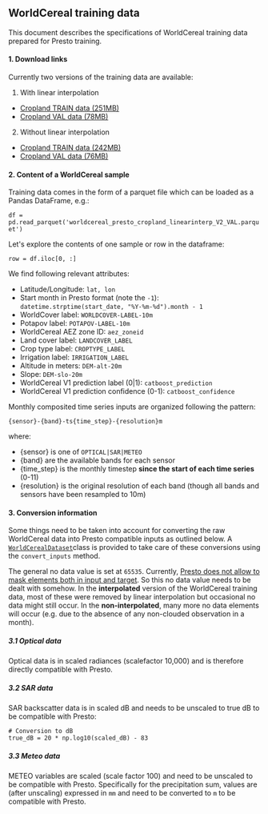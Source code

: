 ##  <a name='WorldCerealtrainingdata'></a>WorldCereal training data

This document describes the specifications of WorldCereal training data prepared for Presto training.


#### 1. <a name='Downloadlinks'></a>Download links

Currently two versions of the training data are available:

1) With linear interpolation

- [Cropland TRAIN data (251MB)](https://artifactory.vgt.vito.be/auxdata-public/worldcereal/presto/trainingdata/annual/worldcereal_presto_cropland_linearinterp_V1_TRAIN.parquet)
- [Cropland VAL data (78MB)](https://artifactory.vgt.vito.be/auxdata-public/worldcereal/presto/trainingdata/annual/worldcereal_presto_cropland_linearinterp_V2_VAL.parquet)

2) Without linear interpolation

- [Cropland TRAIN data (242MB)](https://artifactory.vgt.vito.be/auxdata-public/worldcereal/presto/trainingdata/annual/worldcereal_presto_cropland_nointerp_V1_TRAIN.parquet)
- [Cropland VAL data (76MB)](https://artifactory.vgt.vito.be/auxdata-public/worldcereal/presto/trainingdata/annual/worldcereal_presto_cropland_nointerp_V2_VAL.parquet)


#### 2.  <a name='ContentofaWorldCerealsample'></a>Content of a WorldCereal sample

Training data comes in the form of a parquet file which can be loaded as a Pandas DataFrame, e.g.:

`df = pd.read_parquet('worldcereal_presto_cropland_linearinterp_V2_VAL.parquet')`

Let's explore the contents of one sample or row in the dataframe:

`row = df.iloc[0, :]`

We find following relevant attributes:

- Latitude/Longitude: `lat, lon`
- Start month in Presto format (note the `-1`): `datetime.strptime(start_date, "%Y-%m-%d").month - 1`
- WorldCover label: `WORLDCOVER-LABEL-10m`
- Potapov label: `POTAPOV-LABEL-10m`
- WorldCereal AEZ zone ID: `aez_zoneid`
- Land cover label: `LANDCOVER_LABEL`
- Crop type label: `CROPTYPE_LABEL`
- Irrigation label: `IRRIGATION_LABEL`
- Altitude in meters: `DEM-alt-20m`
- Slope: `DEM-slo-20m`
- WorldCereal V1 prediction label (0|1): `catboost_prediction`
- WorldCereal V1 prediction confidence (0-1): `catboost_confidence`

Monthly composited time series inputs are organized following the pattern:

`{sensor}-{band}-ts{time_step}-{resolution}m`

where:
- {sensor} is one of `OPTICAL|SAR|METEO`
- {band} are the available bands for each sensor
- {time_step} is the monthly timestep **since the start of each time series** (0-11)
- {resolution} is the original resolution of each band (though all bands and sensors have been resampled to 10m)

#### 3.  <a name='Conversioninformation'></a>Conversion information

Some things need to be taken into account for converting the raw WorldCereal data into Presto compatible inputs as outlined below. A [`WorldCerealDataset`](/src/dataset.py)class is provided to take care of these conversions using the `convert_inputs` method.

The general no data value is set at `65535`. Currently, [Presto does not allow to mask elements both in input and target](https://github.com/nasaharvest/presto/issues/26#issuecomment-1777120102). So this no data value needs to be dealt with somehow. In the **interpolated** version of the WorldCereal training data, most of these were removed by linear interpolation but occasional no data might still occur. In the **non-interpolated**, many more no data elements will occur (e.g. due to the absence of any non-clouded observation in a month).

##### 3.1  <a name='OpticalData'></a>Optical data
Optical data is in scaled radiances (scalefactor 10,000) and is therefore directly compatible with Presto.

##### 3.2  <a name='SARData'></a>SAR data
SAR backscatter data is in scaled dB and needs to be unscaled to true dB to be compatible with Presto:

```
# Conversion to dB
true_dB = 20 * np.log10(scaled_dB) - 83
```

##### 3.3  <a name='MeteoData'></a>Meteo data
METEO variables are scaled (scale factor 100) and need to be unscaled to be compatible with Presto.
Specifically for the precipitation sum, values are (after unscaling) expressed in `mm` and need to be converted to `m` to be compatible with Presto.
